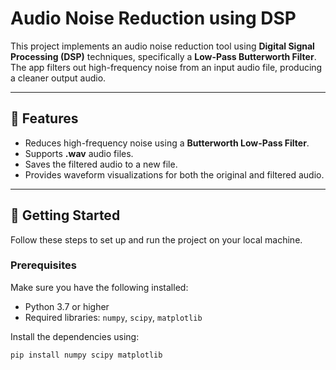 # Audio Noise Reduction using DSP

This project implements an audio noise reduction tool using **Digital Signal Processing (DSP)** techniques, specifically a **Low-Pass Butterworth Filter**. The app filters out high-frequency noise from an input audio file, producing a cleaner output audio.

---

## 📌 Features
- Reduces high-frequency noise using a **Butterworth Low-Pass Filter**.
- Supports **.wav** audio files.
- Saves the filtered audio to a new file.
- Provides waveform visualizations for both the original and filtered audio.

---

## 🚀 Getting Started

Follow these steps to set up and run the project on your local machine.

### Prerequisites
Make sure you have the following installed:
- Python 3.7 or higher
- Required libraries: `numpy`, `scipy`, `matplotlib`

Install the dependencies using:
```bash
pip install numpy scipy matplotlib
